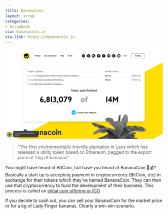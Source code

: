```yaml
---
title: BananaCoin
layout: scrap
categories:
- Scrapbook
via: bananacoin.io
via-link: https://bananacoin.io
---
```


![Banana Coin](/images/bananacoin.png)

> "The first environmentally friendly plantation in Laos which has released a utility token based on Ethereum, pegged to the export price of 1 kg of bananas"

You might have heard of BitCoin, but have you heard of BananaCoin 🍌💰? Basically a start up is accepting payment in cryptocurrency (BitCoin, etc) in exchange for their tokens which they've named BananaCoin. They can then use that cryptocurrency to fund the development of their business. This process is called an [initial coin offering or ICO](https://medium.com/@Crowdwiz.io/ico-for-beginners-learn-how-icos-work-and-what-theyre-about-dc01b5bf3c30).

If you decide to cash out, you can sell your BananaCoin for the market price or for a kg of Lady Finger bananas. Clearly a win-win scenario.
